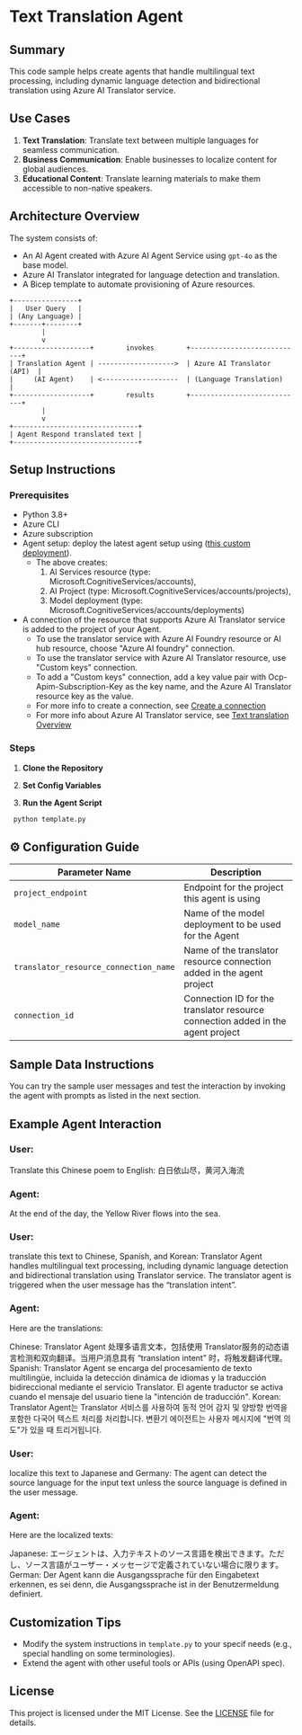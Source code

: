 # Text Translation Agent

## Summary
This code sample helps create agents that handle multilingual text processing, including dynamic language detection and bidirectional translation using Azure AI Translator service. 

## Use Cases
1. **Text Translation**: Translate text between multiple languages for seamless communication.
2. **Business Communication**: Enable businesses to localize content for global audiences.
3. **Educational Content**: Translate learning materials to make them accessible to non-native speakers.

## Architecture Overview
The system consists of:
- An AI Agent created with Azure AI Agent Service using `gpt-4o` as the base model.
- Azure AI Translator integrated for language detection and translation.
- A Bicep template to automate provisioning of Azure resources.

```text
+----------------+                         
|   User Query   |                         
| (Any Language) |                         
+-------+--------+                         
        |                                  
        v                                  
+-------------------+        invokes        +----------------------------+
| Translation Agent | ------------------->  | Azure AI Translator (API)  |
|     (AI Agent)    | <-------------------  | (Language Translation)     |
+-------------------+        results        +----------------------------+
        |                                  
        v                                  
+-------------------------------+           
| Agent Respond translated text |                   
+-------------------------------+           

```

## Setup Instructions

### Prerequisites
- Python 3.8+
- Azure CLI
- Azure subscription
- Agent setup: deploy the latest agent setup using ([this custom deployment](https://github.com/azure-ai-foundry/foundry-samples/tree/main/use-cases/agents/setup/basic-setup)).
  - The above creates:
    1. AI Services resource (type: Microsoft.CognitiveServices/accounts),
    2. AI Project (type: Microsoft.CognitiveServices/accounts/projects),
    3. Model deployment (type: Microsoft.CognitiveServices/accounts/deployments) 
- A connection of the resource that supports Azure AI Translator service is added to the project of your Agent. 
  - To use the translator service with Azure AI Foundry resource or AI hub resource, choose "Azure AI foundry" connection. 
  - To use the translator service with Azure AI Translator resource, use "Custom keys" connection. 
  - To add a "Custom keys" connection, add a key value pair with Ocp-Apim-Subscription-Key as the key name, and the Azure AI Translator resource key as the value. 
  - For more info to create a connection, see [Create a connection](https://learn.microsoft.com/azure/ai-foundry/how-to/connections-add)
  - For more info about Azure AI Translator service, see [Text translation Overview](https://learn.microsoft.com/en-us/azure/ai-services/translator/text-translation/overview)

### Steps
1. **Clone the Repository**

2. **Set Config Variables**

4. **Run the Agent Script**
```bash
 python template.py
```

## ⚙️ Configuration Guide
| Parameter Name                         | Description                                                                       |
|----------------------------------------|-----------------------------------------------------------------------------------|
| `project_endpoint`                     | Endpoint for the project this agent is using                                      |
| `model_name`                           | Name of the model deployment to be used for the Agent                             |
| `translator_resource_connection_name`  | Name of the translator resource connection added in the agent project             |
| `connection_id`                        | Connection ID for the translator resource connection added in the agent project   |

## Sample Data Instructions
You can try the sample user messages and test the interaction by invoking the agent with prompts as listed in the next section.

## Example Agent Interaction
### User: 
Translate this Chinese poem to English: 白日依山尽，黄河入海流

### Agent:
At the end of the day, the Yellow River flows into the sea.

### User: 
translate this text to Chinese, Spanish, and Korean: Translator Agent handles multilingual text processing, including dynamic language detection and bidirectional translation using Translator service. The translator agent is triggered when the user message has the “translation intent”.

### Agent: 
Here are the translations:

Chinese: Translator Agent 处理多语言文本，包括使用 Translator服务的动态语言检测和双向翻译。当用户消息具有 “translation intent” 时，将触发翻译代理。
Spanish: Translator Agent se encarga del procesamiento de texto multilingüe, incluida la detección dinámica de idiomas y la traducción bidireccional mediante el servicio Translator. El agente traductor se activa cuando el mensaje del usuario tiene la "intención de traducción".
Korean: Translator Agent는 Translator 서비스를 사용하여 동적 언어 감지 및 양방향 번역을 포함한 다국어 텍스트 처리를 처리합니다. 변환기 에이전트는 사용자 메시지에 "번역 의도"가 있을 때 트리거됩니다.

### User: 
localize this text to Japanese and Germany: The agent can detect the source language for the input text unless the source language is defined in the user message. 

### Agent: 
Here are the localized texts:

Japanese: エージェントは、入力テキストのソース言語を検出できます。ただし、ソース言語がユーザー・メッセージで定義されていない場合に限ります。
German: Der Agent kann die Ausgangssprache für den Eingabetext erkennen, es sei denn, die Ausgangssprache ist in der Benutzermeldung definiert.

## Customization Tips
- Modify the system instructions in `template.py` to your specif needs (e.g., special handling on some terminologies).
- Extend the agent with other useful tools or APIs (using OpenAPI spec).

## License
This project is licensed under the MIT License. See the [LICENSE](./LICENSE) file for details.
